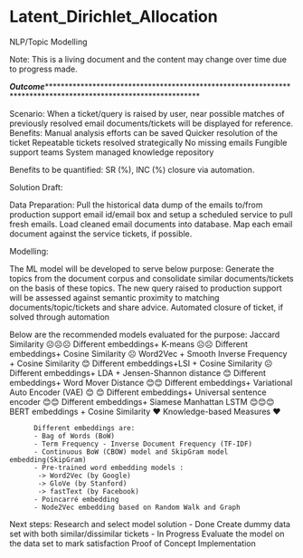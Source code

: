 # Latent_Dirichlet_Allocation
NLP/Topic Modelling

Note: This is a living document and the content may change over time due to progress made.

***********Outcome*************************************************************************************************************************

Scenario: 
          When a ticket/query is raised by user, near possible matches of previously resolved email documents/tickets will be displayed for reference.
Benefits: 
          Manual analysis efforts can be saved
          Quicker resolution of the ticket
          Repeatable tickets resolved strategically
          No missing emails
          Fungible support teams
          System managed knowledge repository

Benefits to be quantified:  SR (%), INC (%) closure via automation.

Solution Draft:

Data Preparation:
          Pull the historical data dump of the emails to/from production support email id/email box and setup a scheduled service to pull fresh emails.
          Load cleaned email documents into database.
          Map each email document against the service tickets, if possible.

Modelling:

The ML model will be developed to serve below purpose:
          Generate the topics from the document corpus and consolidate similar documents/tickets on the basis of these topics. 
          The new query raised to production support will be assessed against semantic proximity to matching documents/topic/tickets and share advice.
          Automated closure of ticket, if solved through automation


Below are the recommended models evaluated for the purpose:
          Jaccard Similarity ☹☹☹
          Different embeddings+ K-means ☹☹
          Different embeddings+ Cosine Similarity ☹
          Word2Vec + Smooth Inverse Frequency + Cosine Similarity 😊
          Different embeddings+LSI + Cosine Similarity ☹
          Different embeddings+ LDA + Jensen-Shannon distance 😊
          Different embeddings+ Word Mover Distance 😊😊
          Different embeddings+ Variational Auto Encoder (VAE) 😊 😊
          Different embeddings+ Universal sentence encoder 😊😊
          Different embeddings+ Siamese Manhattan LSTM 😊😊😊
          BERT embeddings + Cosine Similarity ❤
          Knowledge-based Measures ❤
          
          Different embeddings are:
          - Bag of Words (BoW)
          - Term Frequency - Inverse Document Frequency (TF-IDF)
          - Continuous BoW (CBOW) model and SkipGram model embedding(SkipGram)
          - Pre-trained word embedding models : 
           -> Word2Vec (by Google)
           -> GloVe (by Stanford)
           -> fastText (by Facebook)
          - Poincarré embedding
          - Node2Vec embedding based on Random Walk and Graph


Next steps:
          Research and select model solution - Done
          Create dummy data set with both similar/dissimilar tickets - In Progress
          Evaluate the model on the data set to mark satisfaction
          Proof of Concept
          Implementation

